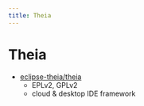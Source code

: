 ```yaml
---
title: Theia
---
```


# Theia

- [eclipse-theia/theia](https://github.com/eclipse-theia/theia)
  - EPLv2, GPLv2
  - cloud & desktop IDE framework
